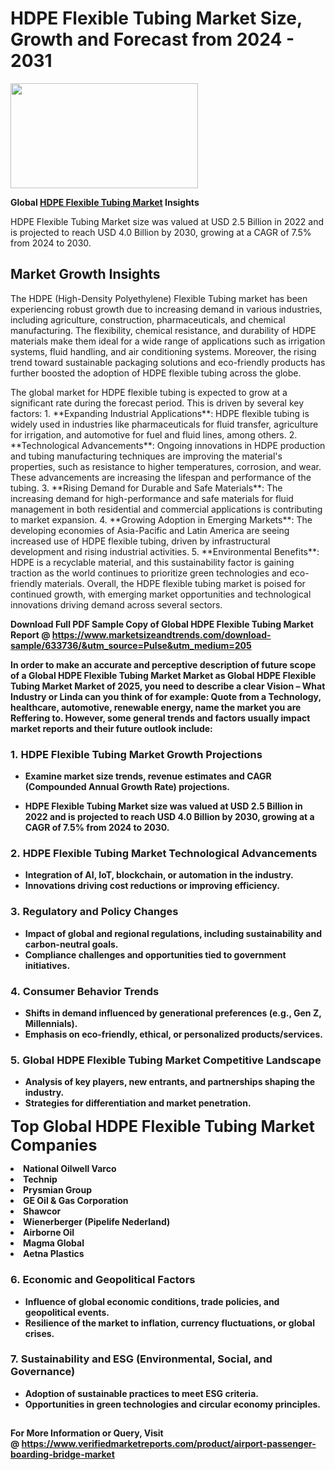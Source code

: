 <H1>HDPE Flexible Tubing Market Size, Growth and Forecast from 2024 - 2031</H1><img class="aligncenter size-medium wp-image-584254" src="https://thirdeyenews.in/wp-content/uploads/2024/09/Global-Market-Research-300x168.jpeg" alt="" width="300" height="168" /><p><strong>Global&nbsp;<a href="https://www.marketsizeandtrends.com/download-sample/633736/&amp;utm_source=Pulse&amp;utm_medium=205">HDPE Flexible Tubing Market</a> Insights</strong></p><p>HDPE Flexible Tubing Market size was valued at USD 2.5 Billion in 2022 and is projected to reach USD 4.0 Billion by 2030, growing at a CAGR of 7.5% from 2024 to 2030.</p><p><h2>Market Growth Insights</h2> <p>The HDPE (High-Density Polyethylene) Flexible Tubing market has been experiencing robust growth due to increasing demand in various industries, including agriculture, construction, pharmaceuticals, and chemical manufacturing. The flexibility, chemical resistance, and durability of HDPE materials make them ideal for a wide range of applications such as irrigation systems, fluid handling, and air conditioning systems. Moreover, the rising trend toward sustainable packaging solutions and eco-friendly products has further boosted the adoption of HDPE flexible tubing across the globe.</p> <p><strong></strong></p> <p>The global market for HDPE flexible tubing is expected to grow at a significant rate during the forecast period. This is driven by several key factors: 1. **Expanding Industrial Applications**: HDPE flexible tubing is widely used in industries like pharmaceuticals for fluid transfer, agriculture for irrigation, and automotive for fuel and fluid lines, among others. 2. **Technological Advancements**: Ongoing innovations in HDPE production and tubing manufacturing techniques are improving the material's properties, such as resistance to higher temperatures, corrosion, and wear. These advancements are increasing the lifespan and performance of the tubing. 3. **Rising Demand for Durable and Safe Materials**: The increasing demand for high-performance and safe materials for fluid management in both residential and commercial applications is contributing to market expansion. 4. **Growing Adoption in Emerging Markets**: The developing economies of Asia-Pacific and Latin America are seeing increased use of HDPE flexible tubing, driven by infrastructural development and rising industrial activities. 5. **Environmental Benefits**: HDPE is a recyclable material, and this sustainability factor is gaining traction as the world continues to prioritize green technologies and eco-friendly materials. Overall, the HDPE flexible tubing market is poised for continued growth, with emerging market opportunities and technological innovations driving demand across several sectors.</p> <p><strong></p><p><span class=""><strong>Download Full PDF Sample Copy of Global HDPE Flexible Tubing Market Report</strong> @ <a href="https://www.marketsizeandtrends.com/download-sample/633736/&amp;utm_source=Pulse&amp;utm_medium=205" target="_blank">https://www.marketsizeandtrends.com/download-sample/633736/&amp;utm_source=Pulse&amp;utm_medium=205</a></span></p><p>In order to make an accurate and perceptive description of future scope of a Global&nbsp;HDPE Flexible Tubing Market Market as Global&nbsp;HDPE Flexible Tubing Market Market of 2025, you need to describe a clear Vision &ndash; What Industry or Linda can you think of for example: Quote from a Technology, healthcare, automotive, renewable energy, name the market you are Reffering to. However, some general trends and factors usually impact market reports and their future outlook include:</p><h3>1.&nbsp;<strong>HDPE Flexible Tubing Market Growth Projections</strong></h3><ul><li>Examine market size trends, revenue estimates and CAGR (Compounded Annual Growth Rate) projections.</li><li><p>HDPE Flexible Tubing Market size was valued at USD 2.5 Billion in 2022 and is projected to reach USD 4.0 Billion by 2030, growing at a CAGR of 7.5% from 2024 to 2030.</p></li></ul><h3>2.&nbsp;<strong>HDPE Flexible Tubing Market Technological Advancements</strong></h3><ul><li>Integration of AI, IoT, blockchain, or automation in the industry.</li><li>Innovations driving cost reductions or improving efficiency.</li></ul><h3>3.&nbsp;<strong>Regulatory and Policy Changes</strong></h3><ul><li>Impact of global and regional regulations, including sustainability and carbon-neutral goals.</li><li>Compliance challenges and opportunities tied to government initiatives.</li></ul><h3>4.&nbsp;<strong>Consumer Behavior Trends</strong></h3><ul><li>Shifts in demand influenced by generational preferences (e.g., Gen Z, Millennials).</li><li>Emphasis on eco-friendly, ethical, or personalized products/services.</li></ul><h3>5.&nbsp;<strong>Global HDPE Flexible Tubing Market Competitive Landscape</strong></h3><ul><li>Analysis of key players, new entrants, and partnerships shaping the industry.</li><li>Strategies for differentiation and market penetration.</li></ul><p data-pm-slice="1 1 []"><span style="color: inherit; font-family: inherit; font-size: 25px;">Top Global HDPE Flexible Tubing Market Companies</span></p><div class="" data-test-id=""><p><li>National Oilwell Varco</li><li> Technip</li><li> Prysmian Group</li><li> GE Oil & Gas Corporation</li><li> Shawcor</li><li> Wienerberger (Pipelife Nederland)</li><li> Airborne Oil</li><li> Magma Global</li><li> Aetna Plastics</li></p></div><h3>6.&nbsp;<strong>Economic and Geopolitical Factors</strong></h3><ul><li>Influence of global economic conditions, trade policies, and geopolitical events.</li><li>Resilience of the market to inflation, currency fluctuations, or global crises.</li></ul><h3>7.&nbsp;<strong>Sustainability and ESG (Environmental, Social, and Governance)</strong></h3><ul><li>Adoption of sustainable practices to meet ESG criteria.</li><li>Opportunities in green technologies and circular economy principles.</li></ul><h2><strong style="font-size: 14px;">For More Information or Query, Visit @&nbsp;</strong><a style="background-color: #ffffff; font-size: 14px;" href="https://www.marketsizeandtrends.com/report/hdpe-flexible-tubing-market/" target="_blank">https://www.verifiedmarketreports.com/product/airport-passenger-boarding-bridge-market</a></h2>
